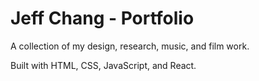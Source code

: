 # Jeff Chang - Portfolio

A collection of my design, research, music, and film work.

Built with HTML, CSS, JavaScript, and React.
